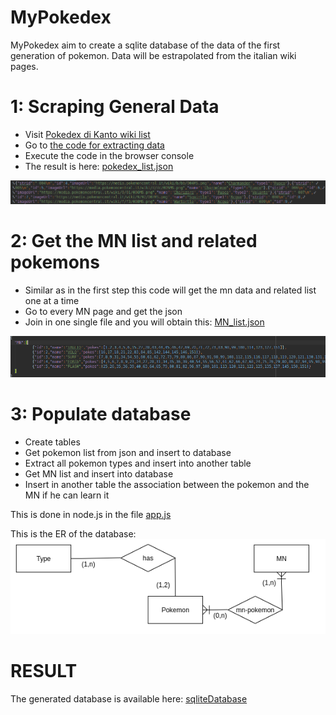 # MyPokedex

MyPokedex aim to create a sqlite database of the data of the first generation of pokemon. Data will be estrapolated from the italian wiki pages.

# 1: Scraping General Data

  - Visit [Pokedex di Kanto wiki list](#%20MyPokedex%20%20MyPokedex%20aim%20to%20create%20a%20sqlite%20database%20of%20the%20data%20of%20the%20first%20generation%20of%20pokemon.%20Data%20will%20be%20estrapolated%20from%20the%20italian%20wiki%20pages.%20%20#%201%20Phase:%20Scraping%20General%20Data!%20%20%20%20-%20Visit%20https://wiki.pokemoncentral.it/Elenco_Pok%C3%A9mon_secondo_il_Pok%C3%A9dex_di_Kanto)
  - Go to [the code for extracting data](./data/parser/crawl_pokedex_list.js "the code for extracting data")
  - Execute the code in the browser console
  - The result is here: [pokedex_list.json](./data/pokedex_list.json "pokedex_list.json")
  
  ![](images/pokemon_list_json.png)

# 2: Get the MN list and related pokemons
- Similar as in the first step this code will get the mn data and related list one at a time
- Go to every MN page and get the json
- Join in one single file and you will obtain this: [MN_list.json](./data/MN_list.json "MN_list.json")

![](images/mn_list_json.png)


# 3: Populate database
- Create tables
- Get pokemon list from json and insert to database
- Extract all pokemon types and insert into another table
- Get MN list and insert into database
- Insert in another table the association between the pokemon and the MN if he can learn it

This is done in node.js in the file [app.js](app.js "app.js")

This is the ER of the database:
![](images/ERDiagram.png)


# RESULT
The generated database is available here: [sqliteDatabase](pokebase.db "sqliteDatabase")
